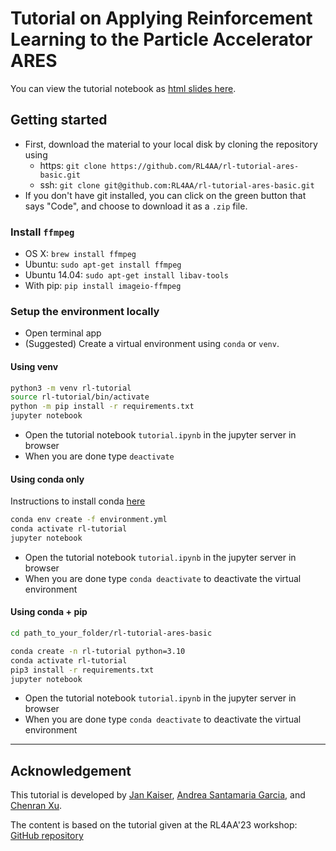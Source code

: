 # Tutorial on Applying Reinforcement Learning to the Particle Accelerator ARES

You can view the tutorial notebook as [html slides here](https://RL4AA.github.io/rl-tutorial-ares-basic/slides.html#/).

## Getting started

- First, download the material to your local disk by cloning the repository using
  - https: `git clone https://github.com/RL4AA/rl-tutorial-ares-basic.git`
  - ssh: `git clone git@github.com:RL4AA/rl-tutorial-ares-basic.git`
- If you don't have git installed, you can click on the green button that says "Code", and choose to download it as a `.zip` file.

### Install `ffmpeg`

- OS X: `brew install ffmpeg`
- Ubuntu: `sudo apt-get install ffmpeg`
- Ubuntu 14.04: `sudo apt-get install libav-tools`
- With pip: `pip install imageio-ffmpeg`

### Setup the environment locally

- Open terminal app
- (Suggested) Create a virtual environment using `conda` or `venv`.

#### Using venv

```bash
python3 -m venv rl-tutorial
source rl-tutorial/bin/activate
python -m pip install -r requirements.txt
jupyter notebook
```

- Open the tutorial notebook `tutorial.ipynb` in the jupyter server in browser
- When you are done type `deactivate`

#### Using conda only

Instructions to install conda [here](https://docs.conda.io/projects/conda/en/4.6.1/user-guide/install/index.html)

```bash
conda env create -f environment.yml
conda activate rl-tutorial
jupyter notebook
```

- Open the tutorial notebook `tutorial.ipynb` in the jupyter server in browser
- When you are done type `conda deactivate` to deactivate the virtual environment

#### Using conda + pip

```bash
cd path_to_your_folder/rl-tutorial-ares-basic
```

```bash
conda create -n rl-tutorial python=3.10
conda activate rl-tutorial
pip3 install -r requirements.txt
jupyter notebook
```

- Open the tutorial notebook `tutorial.ipynb` in the jupyter server in browser
- When you are done type `conda deactivate` to deactivate the virtual environment

---

## Acknowledgement

This tutorial is developed by [Jan Kaiser](https://github.com/jank324), [Andrea Santamaria Garcia](https://github.com/ansantam), and [Chenran Xu](https://github.com/cr-xu).

The content is based on the tutorial given at the RL4AA'23 workshop: [GitHub repository](https://github.com/RL4AA/RL4AA23)
